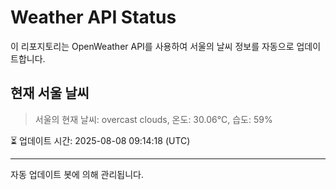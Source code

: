 
# Weather API Status

이 리포지토리는 OpenWeather API를 사용하여 서울의 날씨 정보를 자동으로 업데이트합니다.

## 현재 서울 날씨
> 서울의 현재 날씨: overcast clouds, 온도: 30.06°C, 습도: 59%

⏳ 업데이트 시간: 2025-08-08 09:14:18 (UTC)

---
자동 업데이트 봇에 의해 관리됩니다.
